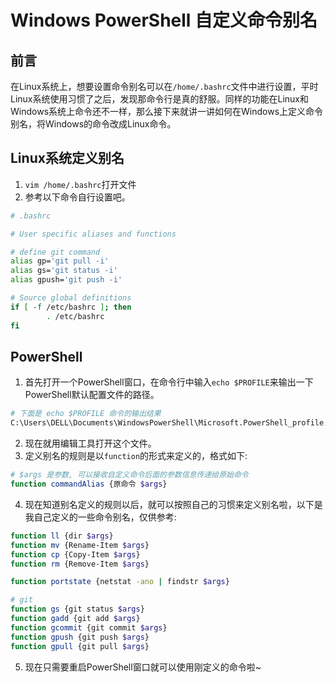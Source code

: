 # Windows PowerShell 自定义命令别名

## 前言
在Linux系统上，想要设置命令别名可以在`/home/.bashrc`文件中进行设置，平时Linux系统使用习惯了之后，发现那命令行是真的舒服。同样的功能在Linux和Windows系统上命令还不一样，那么接下来就讲一讲如何在Windows上定义命令别名，将Windows的命令改成Linux命令。

## Linux系统定义别名
1. `vim /home/.bashrc`打开文件
2. 参考以下命令自行设置吧。

```bash
# .bashrc

# User specific aliases and functions

# define git command
alias gp='git pull -i'
alias gs='git status -i'
alias gpush='git push -i'

# Source global definitions
if [ -f /etc/bashrc ]; then
        . /etc/bashrc
fi
```

## PowerShell
1. 首先打开一个PowerShell窗口，在命令行中输入`echo $PROFILE`来输出一下PowerShell默认配置文件的路径。

```bash
# 下面是 echo $PROFILE 命令的输出结果
C:\Users\DELL\Documents\WindowsPowerShell\Microsoft.PowerShell_profile.ps1
```
2. 现在就用编辑工具打开这个文件。
3. 定义别名的规则是以`function`的形式来定义的，格式如下:

```bash
# $args 是参数, 可以接收自定义命令后面的参数信息传递给原始命令
function commandAlias {原命令 $args}
```

4. 现在知道别名定义的规则以后，就可以按照自己的习惯来定义别名啦，以下是我自己定义的一些命令别名，仅供参考:

```bash
function ll {dir $args}
function mv {Rename-Item $args}
function cp {Copy-Item $args}
function rm {Remove-Item $args}

function portstate {netstat -ano | findstr $args}

# git
function gs {git status $args}
function gadd {git add $args}
function gcommit {git commit $args}
function gpush {git push $args}
function gpull {git pull $args}

```
5. 现在只需要重启PowerShell窗口就可以使用刚定义的命令啦~
